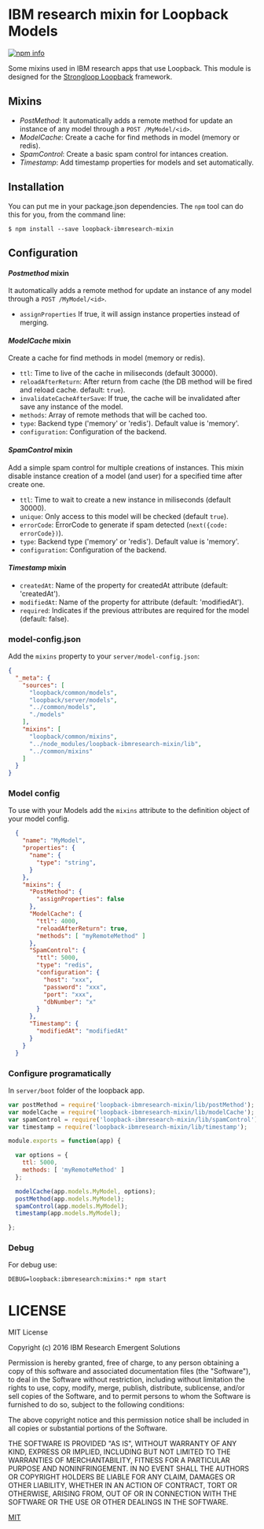 # IBM research mixin for Loopback Models

[![npm info](https://nodei.co/npm/loopback-ibmresearch-mixin.png?downloads=true&downloadRank=true&stars=true)](https://npmjs.org/package/loopback-ibmresearch-mixin)

Some mixins used in IBM research apps that use Loopback. This module is designed for the [Strongloop Loopback](https://github.com/strongloop/loopback) framework.

## Mixins

* _PostMethod_: It automatically adds a remote method for update an instance of any model through a `POST /MyModel/<id>`.
* _ModelCache_: Create a cache for find methods in model (memory or redis).
* _SpamControl_: Create a basic spam control for intances creation.
* _Timestamp_: Add timestamp properties for models and set automatically.

## Installation

You can put me in your package.json dependencies. The `npm` tool can do this for you, from the command line:

    $ npm install --save loopback-ibmresearch-mixin

## Configuration

#### _Postmethod_ mixin

It automatically adds a remote method for update an instance of any model through a `POST /MyModel/<id>`.

* `assignProperties` If true, it will assign instance properties instead of merging.

#### _ModelCache_ mixin

Create a cache for find methods in model (memory or redis).

* `ttl`: Time to live of the cache in miliseconds (default 30000).
* `reloadAfterReturn`: After return from cache (the DB method will be fired and reload cache. default: `true`).
* `invalidateCacheAfterSave`: If true, the cache will be invalidated after save any instance of the model.
* `methods`: Array of remote methods that will be cached too.
* `type`: Backend type ('memory' or 'redis'). Default value is 'memory'.
* `configuration`: Configuration of the backend.

#### _SpamControl_ mixin

Add a simple spam control for multiple creations of instances. This mixin disable instance creation of a model (and user) for a specified time after create one.

* `ttl`: Time to wait to create a new instance in miliseconds (default 30000).
* `unique`: Only access to this model will be checked (default `true`).
* `errorCode`: ErrorCode to generate if spam detected (`next({code: errorCode})`).
* `type`: Backend type ('memory' or 'redis'). Default value is 'memory'.
* `configuration`: Configuration of the backend.

#### _Timestamp_ mixin

* `createdAt`: Name of the property for createdAt attribute (default: 'createdAt').
* `modifiedAt`: Name of the property for attribute (default: 'modifiedAt').
* `required`: Indicates if the previous attributes are required for the model (default: false).

### model-config.json

Add the `mixins` property to your `server/model-config.json`:

```json
{
  "_meta": {
    "sources": [
      "loopback/common/models",
      "loopback/server/models",
      "../common/models",
      "./models"
    ],
    "mixins": [
      "loopback/common/mixins",
      "../node_modules/loopback-ibmresearch-mixin/lib",
      "../common/mixins"
    ]
  }
}
```

### Model config

To use with your Models add the `mixins` attribute to the definition object of your model config.

```json
  {
    "name": "MyModel",
    "properties": {
      "name": {
        "type": "string",
      }
    },
    "mixins": {
      "PostMethod": {
        "assignProperties": false
      },
      "ModelCache": {
        "ttl": 4000,
        "reloadAfterReturn": true,
        "methods": [ "myRemoteMethod" ]
      },
      "SpamControl": {
        "ttl": 5000,
        "type": "redis",
        "configuration": {
          "host": "xxx",
          "password": "xxx",
          "port": "xxx",
          "dbNumber": "x"
        }
      },
      "Timestamp": {
        "modifiedAt": "modifiedAt"
      }
    }
  }
```

### Configure programatically

In `server/boot` folder of the loopback app.

```javascript
var postMethod = require('loopback-ibmresearch-mixin/lib/postMethod');
var modelCache = require('loopback-ibmresearch-mixin/lib/modelCache');
var spamControl = require('loopback-ibmresearch-mixin/lib/spamControl');
var timestamp = require('loopback-ibmresearch-mixin/lib/timestamp');

module.exports = function(app) {

  var options = {
    ttl: 5000,
    methods: [ 'myRemoteMethod' ]
  };

  modelCache(app.models.MyModel, options);
  postMethod(app.models.MyModel);
  spamControl(app.models.MyModel);
  timestamp(app.models.MyModel);

};
```


### Debug

For debug use:

    DEBUG=loopback:ibmresearch:mixins:* npm start

# LICENSE

MIT License

Copyright (c) 2016 IBM Research Emergent Solutions

Permission is hereby granted, free of charge, to any person obtaining a copy
of this software and associated documentation files (the "Software"), to deal
in the Software without restriction, including without limitation the rights
to use, copy, modify, merge, publish, distribute, sublicense, and/or sell
copies of the Software, and to permit persons to whom the Software is
furnished to do so, subject to the following conditions:

The above copyright notice and this permission notice shall be included in all
copies or substantial portions of the Software.

THE SOFTWARE IS PROVIDED "AS IS", WITHOUT WARRANTY OF ANY KIND, EXPRESS OR
IMPLIED, INCLUDING BUT NOT LIMITED TO THE WARRANTIES OF MERCHANTABILITY,
FITNESS FOR A PARTICULAR PURPOSE AND NONINFRINGEMENT. IN NO EVENT SHALL THE
AUTHORS OR COPYRIGHT HOLDERS BE LIABLE FOR ANY CLAIM, DAMAGES OR OTHER
LIABILITY, WHETHER IN AN ACTION OF CONTRACT, TORT OR OTHERWISE, ARISING FROM,
OUT OF OR IN CONNECTION WITH THE SOFTWARE OR THE USE OR OTHER DEALINGS IN THE
SOFTWARE.

[MIT](LICENSE.txt)
